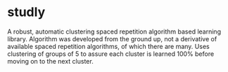 studly
======

A robust, automatic clustering spaced repetition algorithm based learning library. Algorithm was developed from the ground up, not a derivative of available spaced repetition algorithms, of which there are many. Uses clustering of groups of 5 to assure each cluster is learned 100% before moving on to the next cluster.